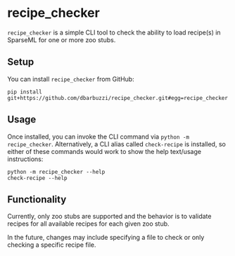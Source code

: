 # recipe_checker

`recipe_checker` is a simple CLI tool to check the ability to load recipe(s) in SparseML for one or more zoo stubs.

## Setup

You can install `recipe_checker` from GitHub:

```shell
pip install git+https://github.com/dbarbuzzi/recipe_checker.git#egg=recipe_checker
```

## Usage

Once installed, you can invoke the CLI command via `python -m recipe_checker`. Alternatively, a CLI alias called `check-recipe` is installed, so either of these commands would work to show the help text/usage instructions:

```shell
python -m recipe_checker --help
check-recipe --help
```

## Functionality

Currently, only zoo stubs are supported and the behavior is to validate recipes for all available recipes for each given zoo stub.

In the future, changes may include specifying a file to check or only checking a specific recipe file.
